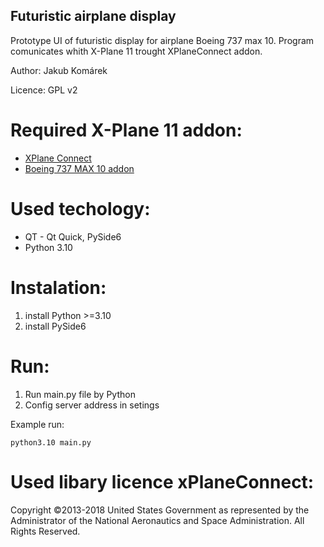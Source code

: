 ## Futuristic airplane display

Prototype UI of futuristic display for airplane Boeing 737 max 10.
Program comunicates whith X-Plane 11 trought XPlaneConnect addon.

Author: Jakub Komárek

Licence: GPL v2


# Required X-Plane 11 addon:
- [XPlane Connect](https://github.com/nasa/XPlaneConnect)
- [Boeing 737 MAX 10 addon](https://www.maxteamdesign.com/wpdm-category/max-10/)

# Used techology: 
- QT - Qt Quick, PySide6
- Python 3.10

# Instalation:
1. install Python >=3.10
2. install PySide6

# Run:
1. Run main.py file by Python
2. Config server address in setings

Example run:
```
python3.10 main.py
```
  
# Used libary licence xPlaneConnect:
Copyright ©2013-2018 United States Government as represented by the Administrator of the National Aeronautics and Space Administration. All Rights Reserved.


